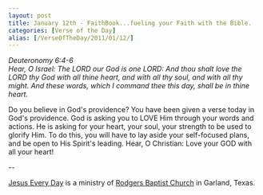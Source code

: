```yaml
---
layout: post
title: January 12th - FaithBook...fueling your Faith with the Bible.
categories: [Verse of the Day]
alias: [/VerseOfTheDay/2011/01/12/]
---
```


_Deuteronomy 6:4-6  
Hear, O Israel: The LORD our God is one LORD: And thou shalt love
the LORD thy God with all thine heart, and with all thy soul, and
with all thy might. And these words, which I command thee this day,
shall be in thine heart._

Do you believe in God's providence? You have been given a verse
today in God's providence. God is asking you to LOVE Him through your
words and actions. He is asking for your heart, your soul, your
strength to be used to glorify Him. To do this, you will have to lay
aside your self-focused plans, and be open to His Spirit's leading.
Hear, O Christian: Love your GOD with all your heart!

 --

<a href=http://jesuseveryday.net>Jesus Every Day</a> is a ministry of <a href=http://rodgersbaptist.net>Rodgers Baptist Church</a> in Garland, Texas.
